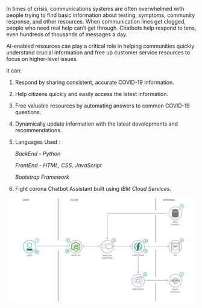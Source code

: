 In times of crisis, communications systems are often overwhelmed with people trying to find basic information about testing, symptoms, community response, and other resources. When communication lines get clogged, people who need real help can’t get through. Chatbots help respond to tens, even hundreds of thousands of messages a day. 

AI-enabled resources can play a critical role in helping communities quickly understand crucial information and free up customer service resources to focus on higher-level issues.

It can:

1) Respond by sharing consistent, accurate COVID-19 information.

2) Help citizens quickly and easily access the latest information.

3) Free valuable resources by automating answers to common COVID-19 questions.

4) Dynamically update information with the latest developments and recommendations.
 


1) Languages Used :

     *BackEnd - Python*

     *FrontEnd - HTML, CSS, JavaScript*

     *Bootstrap Framework*

2) Fight corona Chatbot Assistant built using *IBM Cloud Services*.




![flow](flow.png)
